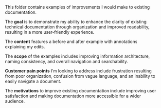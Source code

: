 This folder contains examples of improvements I would make to existing documentation.

The **goal** is to demonstrate my ability to enhance the clarity of existing technical documentation through organization and improved readability, resulting in a more user-friendly experience.

The **content** features a before and after example with annotations explaining my edits.

The **scope** of the examples includes improving information architecture, naming consistency, and overall navigation and searchability.

**Customer pain points** I'm looking to address include frustration resulting from poor organization, confusion from vague language, and an inability to easily navigate a document.

The **motivations** to improve existing documentation include improving user satisfaction and making documentation more accessible for a wider audience.
